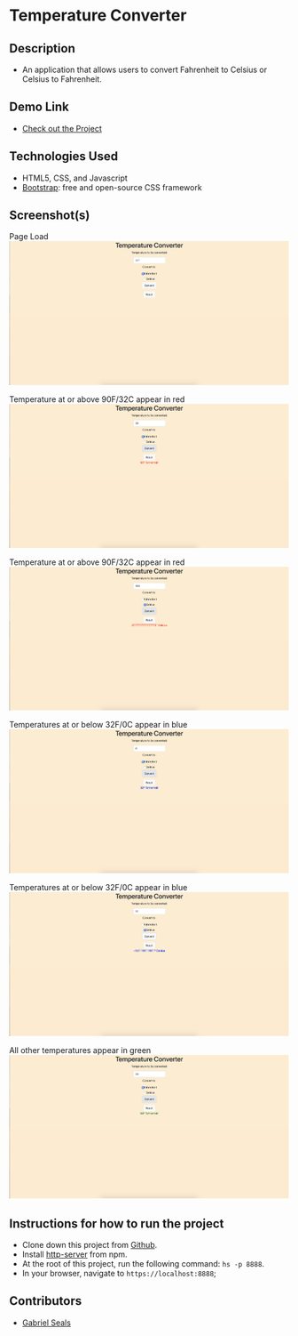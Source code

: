 # Temperature Converter


## Description

* An application that allows users to convert Fahrenheit to Celsius or Celsius to Fahrenheit.

## Demo Link

* [Check out the Project](https://temperature-converter-9b0b1.firebaseapp.com/)

## Technologies Used

* HTML5, CSS, and Javascript
* [Bootstrap](https://getbootstrap.com/): free and open-source CSS framework

## Screenshot(s)

Page Load
![Main View](https://raw.githubusercontent.com/gseals/temp-converter/master/screenshots/temp1.png)

Temperature at or above 90F/32C appear in red
![Red Temp](https://raw.githubusercontent.com/gseals/temp-converter/master/screenshots/tmep2.png)

Temperature at or above 90F/32C appear in red
![Red Temp](https://raw.githubusercontent.com/gseals/temp-converter/master/screenshots/temp3.png)

Temperatures at or below 32F/0C appear in blue
![Blue Temp](https://raw.githubusercontent.com/gseals/temp-converter/master/screenshots/temp4.png)

Temperatures at or below 32F/0C appear in blue
![Blue Temp](https://raw.githubusercontent.com/gseals/temp-converter/master/screenshots/temp5.png)

All other temperatures appear in green
![Green Temp](https://raw.githubusercontent.com/gseals/temp-converter/master/screenshots/temp6.png)

## Instructions for how to run the project

* Clone down this project from [Github](https://github.com/gseals/temp-converter).
* Install [http-server](https://www.npmjs.com/package/http-server) from npm.
* At the root of this project, run the following command: `hs -p 8888`.
* In your browser, navigate to `https://localhost:8888`;

## Contributors

* [Gabriel Seals](https://github.com/gseals)

